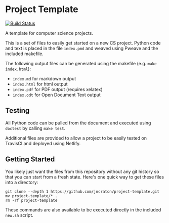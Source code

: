 Project Template
================

[![Build Status](https://travis-ci.org/jncraton/project-template.svg?branch=master)](https://travis-ci.org/jncraton/project-template)

A template for computer science projects.

This is a set of files to easily get started on a new CS project. Python code and text is placed in the file `index.pmd` and weaved using Pweave and the included makefile. 

The following output files can be generated using the makefile (e.g. `make index.html`):

- `index.md` for markdown output
- `index.html` for html output
- `index.pdf` for PDF output (requires xelatex)
- `index.odt` for Open Document Text output

Testing
-------

All Python code can be pulled from the document and executed using `doctest` by calling `make test`.

Additional files are provided to allow a project to be easily tested on TravisCI and deployed using Netlify.

Getting Started
---------------

You likely just want the files from this repository without any git history so that you can start from a fresh state. Here's one quick way to get these files into a directory:

    git clone --depth 1 https://github.com/jncraton/project-template.git
    mv project-template/* .
    rm -rf project-template

These commands are also available to be executed directly in the included `new.sh` script.